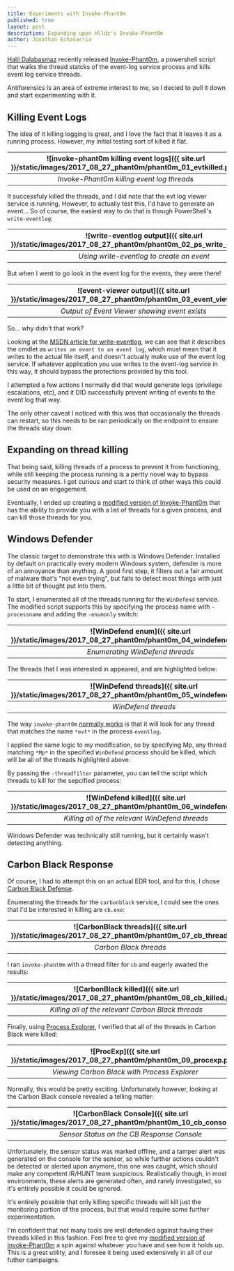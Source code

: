 ```yaml
---
title: Experiments with Invoke-Phant0m
published: true
layout: post
description: Expanding upon Hlldz's Invoke-Phant0m
author: Jonathan Echavarria
---
```


[Halil Dalabasmaz](https://twitter.com/hlldz) recently released [Invoke-Phant0m](https://github.com/hlldz/Invoke-Phant0m), a powershell script that walks the thread statcks of the event-log service process and kills event log service threads.

Antiforensics is an area of extreme interest to me, so I decied to pull it down and start experimenting with it.

## Killing Event Logs
The idea of it killing logging is great, and I love the fact that it leaves it as a running process. However, my initial testing sort of killed it flat.

|![invoke-phant0m killing event logs]({{ site.url }}/static/images/2017_08_27_phant0m/phant0m_01_evtkilled.png)
|:---:|
|*Invoke-Phant0m killing event log threads*|

It successfuly killed the threads, and I did note that the evt log viewer service is running. However, to actually test this, I'd have to generate an event... So of course, the easiest way to do that is though PowerShell's ```write-eventlog```:

|![write-eventlog output]({{ site.url }}/static/images/2017_08_27_phant0m/phant0m_02_ps_write_event_log.png)
|:---:|
|*Using write-eventlog to create an event*|

But when I went to go look in the event log for the events, they were there!

|![event-viewer output]({{ site.url }}/static/images/2017_08_27_phant0m/phant0m_03_event_viewer.png)
|:---:|
|*Output of Event Viewer showing event exists*|

So... why didn't that work?

Looking at the [MSDN article for write-eventlog](https://docs.microsoft.com/en-us/powershell/module/microsoft.powershell.management/write-eventlog), we can see that it describes the cmdlet as ```writes an event to an event log```, which must mean that it writes to the actual file itself, and doesn't actually make use of the event log service. If whatever application you use writes to the event-log service in this way, it should bypass the protections provided by this tool.

I attempted a few actions I normally did that would generate logs (privilege escalations, etc), and it DID successfully prevent writing of events to the event log that way.

The only other caveat I noticed with this was that occasionally the threads can restart, so this needs to be ran periodically on the endpoint to ensure the threads stay down.

## Expanding on thread killing
That being said, killing threads of a process to prevent it from functioning, while still keeping the process running is a pertty novel way to bypass security measures. I got curious and start to think of other ways this could be used on an engagement.

Eventually, I ended up creating a [modified version of Invoke-Phant0m](https://github.com/Und3rf10w/Invoke-Phant0m/commit/81e6df1de14972e17bc393ab1d2d7c11c722f94a) that has the ability to provide you with a list of threads for a given process, and can kill those threads for you.

## Windows Defender
The classic target to demonstrate this with is Windows Defender. Installed by default on practically every modern Windows system, defender is more of an annoyance than anything. A good first step, it filters out a fair amount of malware that's "not even trying", but fails to detect most things with just a little bit of thought put into them.

To start, I enumerated all of the threads running for the ```WinDefend``` service. The modified script supports this by specifying the process name with ```-processname``` and adding the ```-enumonly``` switch:

|![WinDefend enum]({{ site.url }}/static/images/2017_08_27_phant0m/phant0m_04_windefend_enum.png)
|:---:|
|*Enumerating WinDefend threads*|

The threads that I was interested in appeared, and are highlighted below:

|![WinDefend threads]({{ site.url }}/static/images/2017_08_27_phant0m/phant0m_05_windefend_threads.png)
|:---:|
|*WinDefend threads*|

The way ```invoke-phant0m``` [normally works](https://github.com/hlldz/Invoke-Phant0m/blob/master/Invoke-Phant0m.ps1#L1041) is that it will look for any thread that matches the name ```*evt*``` in the process ```eventlog```.

I applied the same logic to my modification, so by specifying Mp, any thread matching ```*Mp*``` in the specified ```WinDefend``` process should be killed, which will be all of the threads highlighted above.

By passing the ```-threadfilter``` parameter, you can tell the script which threads to kill for the sepcified process:

|![WinDefend killed]({{ site.url }}/static/images/2017_08_27_phant0m/phant0m_06_windefend_kill.png)
|:---:|
|*Killing all of the relevant WinDefend threads*|

Windows Defender was technically still running, but it certainly wasn't detecting anything.

## Carbon Black Response
Of course, I had to attempt this on an actual EDR tool, and for this, I chose [Carbon Black Defense](https://www.carbonblack.com/products/cb-defense/).

Enumerating the threads for the ```carbonblack``` service, I could see the ones that I'd be interested in killing are ```cb.exe```:

|![CarbonBlack threads]({{ site.url }}/static/images/2017_08_27_phant0m/phant0m_07_cb_threads.png)
|:---:|
|*Carbon Black threads*|

I ran ```invoke-phant0m``` with a thread filter for ```cb``` and eagerly awaited the results:

|![CarbonBlack killed]({{ site.url }}/static/images/2017_08_27_phant0m/phant0m_08_cb_killed.png)
|:---:|
|*Killing all of the relevant Carbon Black threads*|

Finally, using [Process Explorer](https://docs.microsoft.com/en-us/sysinternals/downloads/process-explorer), I verified that all of the threads in Carbon Black were killed:

|![ProcExp]({{ site.url }}/static/images/2017_08_27_phant0m/phant0m_09_procexp.png)
|:---:|
|*Viewing Carbon Black with Process Explorer*|

Normally, this would be pretty exciting. Unfortunately however, looking at the Carbon Black console revealed a telling matter:

|![CarbonBlack Console]({{ site.url }}/static/images/2017_08_27_phant0m/phant0m_10_cb_console.png)
|:---:|
|*Sensor Status on the CB Response Console*|

Unfortunately, the sensor status was marked offline, and a tamper alert was generated on the console for the sensor, so while further actions couldn't be detected or alerted upon anymore, this one was caught, which should make any competent IR/HUNT team suspicious. Realistically though, in most environments, these alerts are generated often, and rarely investigated, so it's entirely possible it could be ignored.

It's entirely possible that only killing specific threads will kill just the monitoring portion of the process, but that would require some further experimentation.

I'm confident that not many tools are well defended against having their threads killed in this fashion. Feel free to give my [modified version of Invoke-Phant0m](https://github.com/Und3rf10w/Invoke-Phant0m/blob/master/Invoke-Phant0m.ps1) a spin against whatever you have and see how it holds up. This is a great utility, and I foresee it being used extensively in all of our futher campaigns.
